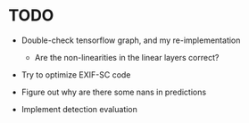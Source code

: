 # TODO
- Double-check tensorflow graph, and my re-implementation
    - Are the non-linearities in the linear layers correct?
- Try to optimize EXIF-SC code
- Figure out why are there some nans in predictions

- Implement detection evaluation